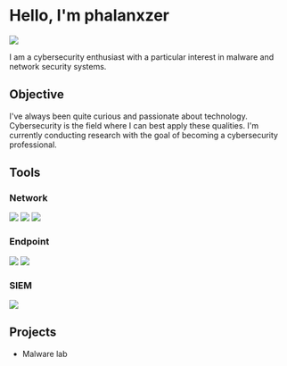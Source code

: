 # Hello, I'm phalanxzer
<a href="https://www.linkedin.com/in/damian-lawrence-412a5226a/"><img src="https://img.shields.io/badge/-LinkedIn-0072b1?&style=for-the-badge&logo=linkedin&logoColor=white" /></a>



I am a cybersecurity enthusiast with a particular interest in malware and network security systems.

## Objective

I've always been quite curious and passionate about technology. Cybersecurity is the field where I can best apply these qualities. I'm currently conducting research with the goal of becoming a cybersecurity professional.



## Tools

### Network
<div>
    <img src="https://img.shields.io/badge/-Wireshark-1679A7?&style=for-the-badge&logo=Wireshark&logoColor=white" />
    <img src="https://img.shields.io/badge/-Suricata-EF3B2D?&style=for-the-badge&logo=Suricata&logoColor=white" />
    <img src="https://img.shields.io/badge/-Fakenet-777BB4?&style=for-the-badge&logo=Zeek&logoColor=white" />
</div>

### Endpoint
<div>
    <img src="https://img.shields.io/badge/-openedr-00A4EF?&style=for-the-badge&logo=Microsoft&logoColor=white" />
    <img src="https://img.shields.io/badge/-volatility-4B275F?&style=for-the-badge&logo=Velociraptor&logoColor=white" />
</div>

### SIEM
<div>
    <img src="https://img.shields.io/badge/-wazuh-00A4EF?&style=for-the-badge&logo=Splunk&logoColor=white" />
</div>



## Projects
- Malware lab
